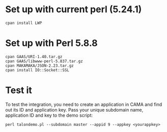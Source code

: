 # Set up with current perl (5.24.1)

    cpan install LWP

# Set up with Perl 5.8.8

    cpan GAAS/URI-1.40.tar.gz
    cpan GAAS/libwww-perl-5.837.tar.gz
    cpan MAKAMAKA/JSON-2.23.tar.gz
    cpan install IO::Socket::SSL

# Test it

To test the integration, you need to create an application in CAMA and find out its ID and application key. Pass your unique subdomain name, application ID and key to the demo script:

    perl talondemo.pl --subdomain master --appid 9 --appkey <yourappkey> 
